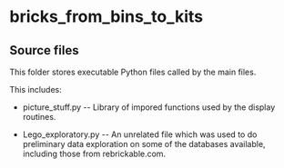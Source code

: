 # bricks_from_bins_to_kits

## Source files

This folder stores executable Python files called by the main files.

This includes:

* picture_stuff.py -- Library of impored functions used by the display routines.

* Lego_exploratory.py -- An unrelated file which was used to do preliminary
  data exploration on some of the databases available, including those from
  rebrickable.com.
